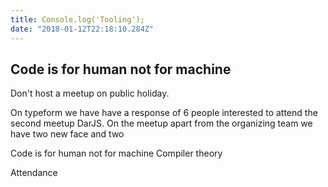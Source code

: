 ```yaml
---
title: Console.log('Tooling');
date: "2018-01-12T22:18:10.284Z"
---
```


## Code is for human not for machine


Don't host a meetup on public holiday.

On typeform we have have a response of 6 people interested to attend the second meetup DarJS. 
On the meetup apart from the organizing team we have two new face and two 
                                                                                                                       
Code is for human not for machine
Compiler theory

Attendance 

